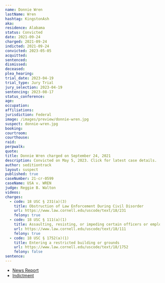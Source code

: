 ```yaml
---
name: Donnie Wren
lastName: Wren
hashtag: KingstonAsh
aka:
residence: Alabama
status: Convicted
date: 2021-09-24
charged: 2021-09-24
indicted: 2021-09-24
convicted: 2023-05-05
acquitted:
sentenced:
dismissed:
deceased:
plea_hearing:
trial_date: 2023-04-19
trial_type: Jury Trial
jury_selection: 2023-04-19
sentencing: 2023-08-17
status_conference:
age:
occupation:
affiliations:
jurisdiction: Federal
image: /images/preview/donnie-wren.jpg
suspect: donnie-wren.jpg
booking:
courtroom:
courthouse:
raid:
perpwalk:
quote:
title: Donnie Wren charged on September 24, 2021
description: Convicted on May 5, 2023. Click for latest case details.
author: seditiontrack
layout: suspect
published: true
caseNumber: 21-cr-0599
caseName: USA v. WREN
judge: Reggie B. Walton
videos:
charges:
  - code: 18 USC § 231(a)(3)
    title: Obstruction of Law Enforcement During Civil Disorder
    url: https://www.law.cornell.edu/uscode/text/18/231
    felony: true
  - code: 18 USC § 111(a)(1)
    title: Assaulting, resisting, or impeding certain officers or employees
    url: https://www.law.cornell.edu/uscode/text/18/111
    felony: true
  - code: 18 USC § 1752(a)(1)
    title: Entering a restricted building or grounds
    url: https://www.law.cornell.edu/uscode/text/18/1752
    felony: false
sentence:
---
```


- [News Report](https://www.huffpost.com/entry/trump-capitol-riot-cops_n_615dbe0ae4b069a0b3b84316)
- [Indictment](https://storage.courtlistener.com/recap/gov.uscourts.dcd.235927/gov.uscourts.dcd.235927.71.0_1.pdf)
